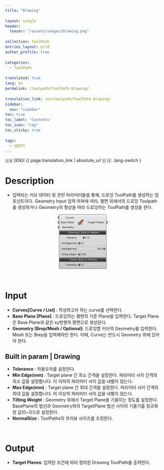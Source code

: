 ```yaml
---
title: "Drawing"

layout: single
header:
  teaser: "/assets/images/Drawing.png"

collection: ToolPath
entries_layout: grid
author_profile: true

categories:
  - ToolPath

translated: true
lang: ko
permalink: /toolpath/ToolPath-Drawing/

translation_link: /en/toolpath/ToolPath-Drawing/
sidebar:
  nav: "sidebar"
toc: true
toc_label: "Contents"
toc_icon: "cog"
toc_sticky: true

tags: 
  - GERTY
---
```


:us_outlying_islands: [EN]( {{ page.translation_link | absolute_url }} ){: .lang-switch }

# Description

* 입력되는 커브 데이터 및 관련 파라미터들을 통해, 드로잉 ToolPath를 생성하는 컴포넌트이다. Geometry Input 입력 여부에 따라, 평면 위에서의 드로잉 Toolpath를 생성하거나 Geometry의 형상을 따라 드로잉하는 ToolPath를 생성을 한다.

<p align="center">  <img src="/assets/images/Drawing.png" align="center" width="32%"></p>

<br>

# Input

* **Curves[Curve / List]** : 작성하고자 하는 curve를 선택한다.
* **Base Plane [Plane]** : 드로잉하는 평면의 기준 Plane을 입력한다. Target Plane 은 Base Plane과 같은 xy방향의 평면으로 생성된다.
* **Geometry [Brep/Mesh / Optional]**: 드로잉할 커브의 Geometry를 입력한다. Mesh 또는 Brep을 입력해야만 한다. 이때, Curve는 반드시 Geometry 위에 있어야 한다.

## Built in param | Drawing
  
  * **Tolerance** : 허용오차를 설정한다.
  * **Min Edge(mm)** : Target plane 간 최소 간격을 설정한다. 파라미터 사이 간격의 최소 값을 설정합니다. 이 이하의 파라미터 사이 값을 내뱉지 않는다.
  * **Max Edge(mm)** : Target plane 간 최대 간격을 설정한다. 파라미터 사이 간격의 최대 값을 설정합니다. 이 이상의 파라미터 사이 값을 내뱉지 않는다.
  * **Tilting Weight** : Geometry 위에서 Target Plane을 기울이는 정도를 설정한다. BasePlane의 법선과 Geometry위의 TargetPlane 법선 사이의 기울기를 정규화 한 값(0~1)으로 설정한다.
  * **NormalSize** : ToolPaths의 프리뷰 사이즈를 조정한다.

<br>

# Output

* **Target Planes**: 입력된 조건에 따라 정의된 Drawing ToolPath를 출력한다.
